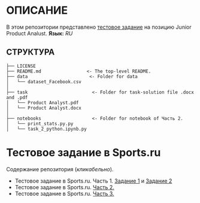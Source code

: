 # ОПИСАНИЕ

В этом репозитории представлено [тестовое задание](https://github.com/Witold1/sports_ru_test/blob/master/readme.md#%D1%82%D0%B5%D1%81%D1%82%D0%BE%D0%B2%D0%BE%D0%B5-%D0%B7%D0%B0%D0%B4%D0%B0%D0%BD%D0%B8%D0%B5-%D0%B2-sportsru) на позицию Junior Product Analust.
**Язык:** _RU_

## СТРУКТУРА

```
├── LICENSE  
├── README.md                 <- The top-level README.  
├── data                       <- Folder for data  
│   └── dataset_Facebook.csv  
│  
├── task                        <- Folder for task-solution file .docx and .pdf  
│   └── Product Analyst.pdf  
│   └── Product Analyst.docx  
│  
├── notebooks                   <- Folder for notebook of Часть 2.  
│   └── print_stats.py.py  
│   └── task_2_python.ipynb.py  
```

# Тестовое задание в Sports.ru

Содержание репозитория (_кликабельно_).

* Тестовое задание в Sports.ru. Часть 1. [Задание 1](http://sqlfiddle.com/#!17/5d361/4465/0) и [Задание 2](http://sqlfiddle.com/#!17/5d361/4463/0)
* Тестовое задание в Sports.ru. [Часть 2.](https://github.com/Witold1/sports_ru_test/blob/master/notebooks/task_2_python.ipynb) []()
* Тестовое задание в Sports.ru. [Часть 3.](link)
